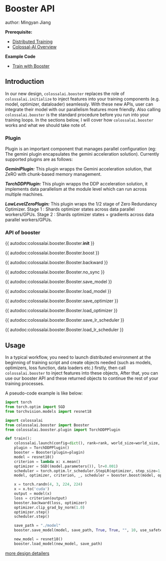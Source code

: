 # Booster API
author: Mingyan Jiang

**Prerequisite:**
- [Distributed Training](../concepts/distributed_training.md)
- [Colossal-AI Overview](../concepts/colossalai_overview.md)

**Example Code**
- [Train with Booster](../../../../examples/tutorial/new_api/cifar_resnet/README.md)

## Introduction
In our new design, `colossalai.booster` replaces the role of `colossalai.initialize` to inject features into your training components (e.g. model, optimizer, dataloader) seamlessly. With these new APIs, user can integrate their model with our parallelism features more friendly. Also calling `colossalai.booster` is the standard procedure before you run into your training loops. In the sections below, I will cover how `colossalai.booster` works and what we should take note of.

### Plugin
Plugin is an important component that manages parallel configuration (eg: The gemini plugin encapsulates the gemini acceleration solution). Currently supported plugins are as follows:

***GeminiPlugin:*** This plugin wrapps the Gemini acceleration solution, that ZeRO with chunk-based memory management.

***TorchDDPPlugin:*** This plugin wrapps the DDP acceleration solution, it implements data parallelism at the module level which can run across multiple machines.

***LowLevelZeroPlugin:*** This plugin wraps the 1/2 stage of Zero Redundancy Optimizer. Stage 1 : Shards optimizer states across data parallel workers/GPUs. Stage 2 : Shards optimizer states + gradients across data parallel workers/GPUs.

### API of booster


{{ autodoc:colossalai.booster.Booster.__init__ }}

{{ autodoc:colossalai.booster.Booster.boost }}

{{ autodoc:colossalai.booster.Booster.backward }}

{{ autodoc:colossalai.booster.Booster.no_sync }}

{{ autodoc:colossalai.booster.Booster.save_model }}

{{ autodoc:colossalai.booster.Booster.load_model }}

{{ autodoc:colossalai.booster.Booster.save_optimizer }}

{{ autodoc:colossalai.booster.Booster.load_optimizer }}

{{ autodoc:colossalai.booster.Booster.save_lr_scheduler }}

{{ autodoc:colossalai.booster.Booster.load_lr_scheduler }}

## Usage
In a typical workflow, you need to launch distributed environment at the beginning of training script and create objects needed (such as models, optimizers, loss function, data loaders etc.) firstly, then call `colossalai.booster` to inject features into these objects, After that, you can use our booster API and these returned objects to continue the rest of your training processes.

A pseudo-code example is like below:

```python
import torch
from torch.optim import SGD
from torchvision.models import resnet18

import colossalai
from colossalai.booster import Booster
from colossalai.booster.plugin import TorchDDPPlugin

def train():
    colossalai.launch(config=dict(), rank=rank, world_size=world_size, port=port, host='localhost')
    plugin = TorchDDPPlugin()
    booster = Booster(plugin=plugin)
    model = resnet18()
    criterion = lambda x: x.mean()
    optimizer = SGD((model.parameters()), lr=0.001)
    scheduler = torch.optim.lr_scheduler.StepLR(optimizer, step_size=1, gamma=0.1)
    model, optimizer, criterion, _, scheduler = booster.boost(model, optimizer, criterion, lr_scheduler=scheduler)

    x = torch.randn(4, 3, 224, 224)
    x = x.to('cuda')
    output = model(x)
    loss = criterion(output)
    booster.backward(loss, optimizer)
    optimizer.clip_grad_by_norm(1.0)
    optimizer.step()
    scheduler.step()

    save_path = "./model"
    booster.save_model(model, save_path, True, True, "", 10, use_safetensors=use_safetensors)

    new_model = resnet18()
    booster.load_model(new_model, save_path)
```

[more design detailers](https://github.com/hpcaitech/ColossalAI/discussions/3046)


<!-- doc-test-command: torchrun --standalone --nproc_per_node=1 booster_api.py  -->
